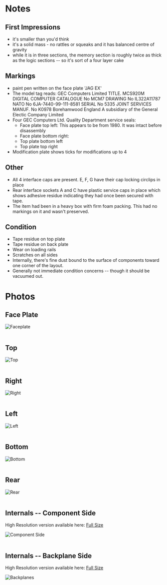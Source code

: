 # Notes

## First Impressions
- it's smaller than you'd think
- it's a solid mass - no rattles or squeaks and it has balanced centre of gravity
- while it is in three sections, the memory section is roughly twice as thick as the logic sections -- so it's sort of a four layer cake

## Markings
- paint pen written on the face plate 'JAG EX'
- The model tag reads:
  GEC Computers Limited
  TITLE. MCS920M DIGITAL COMPUTER
  CATALOGUE No MCM7
  DRAWING No IL322A11787
  NATO No 6JA-7440-99-111-8581
  SERIAL No 5335
  JOINT SERVICES MANUF. No K0978
  Borehamwood England
  A subsidiary of the General Electic Company Limited
- Four GEC Computers Ltd. Quality Department service seals:
  - Face plate top left: This appears to be from 1980. It was intact before disassembly
  - Face plate bottom right: 
  - Top plate bottom left
  - Top plate top right
- Modification plate shows ticks for modifications up to 4
  
## Other

- All 4 interface caps are present. E, F, G have their cap locking circlips in place
- Rear interface sockets A and C have plastic service caps in place which shows adhesive residue indicating they had once been secured with tape.
- The item had been in a heavy box with firm foam packing.  This had no markings on it and wasn't preserved. 

## Condition

- Tape residue on top plate
- Tape residue on back plate
- Wear on loading rails
- Scratches on all sides
- Internally, there's fine dust bound to the surface of components toward one corner of the layout.
- Generally not immediate condition concerns -- though it should be vacuumed out.

# Photos

## Face Plate

![Faceplate](img/E920M-Faceplate-Large.jpg)
<br><br>

## Top

![Top](img/E920M-Top-Small.jpg)
<br><br>

## Right

![Right](img/E920M-Right-Small.jpg)
<br><br>

## Left

![Left](img/E920M-Left-Small.jpg)
<br><br>

## Bottom
![Bottom](img/E920M-Bottom-Small.jpg)
<br><br>

## Rear

![Rear](img/E920M-Back-Small.jpg)
<br><br>

## Internals -- Component Side

High Resolution version available here: [Full Size](img/E920M-Component%20Side-Large.jpg)

![Component Side](img/E920M-Component%20Side-Small.jpg) 
<br><br>

## Internals -- Backplane Side

High Resolution version available here: [Full Size](img/E920M-Backplane-Large.jpg)

![Backplanes](img/E920M-Backplane-Small.jpg) 

